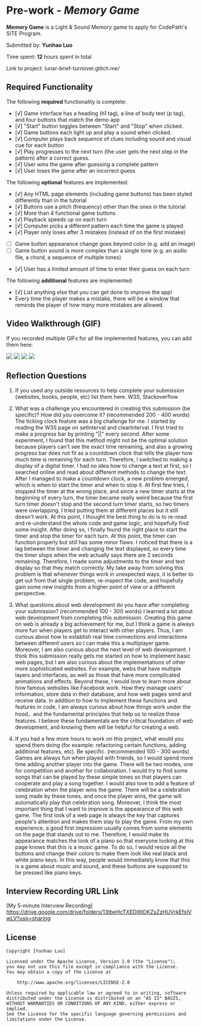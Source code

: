 # Pre-work - *Memory Game*

**Memory Game** is a Light & Sound Memory game to apply for CodePath's SITE Program. 

Submitted by: **Yunhao Luo**

Time spent: **12** hours spent in total

Link to project: lunar-brief-turnover.glitch.me/

## Required Functionality

The following **required** functionality is complete:

* [√] Game interface has a heading (h1 tag), a line of body text (p tag), and four buttons that match the demo app
* [√] "Start" button toggles between "Start" and "Stop" when clicked. 
* [√] Game buttons each light up and play a sound when clicked. 
* [√] Computer plays back sequence of clues including sound and visual cue for each button
* [√] Play progresses to the next turn (the user gets the next step in the pattern) after a correct guess. 
* [√] User wins the game after guessing a complete pattern
* [√] User loses the game after an incorrect guess

The following **optional** features are implemented:

* [√] Any HTML page elements (including game buttons) has been styled differently than in the tutorial
* [√] Buttons use a pitch (frequency) other than the ones in the tutorial
* [√] More than 4 functional game buttons
* [√] Playback speeds up on each turn
* [√] Computer picks a different pattern each time the game is played
* [√] Player only loses after 3 mistakes (instead of on the first mistake)
* [ ] Game button appearance change goes beyond color (e.g. add an image)
* [ ] Game button sound is more complex than a single tone (e.g. an audio file, a chord, a sequence of multiple tones)
* [√] User has a limited amount of time to enter their guess on each turn

The following **additional** features are implemented:

- [√] List anything else that you can get done to improve the app!
- Every time the player makes a mistake, there will be a window that reminds the player of how many more mistakes are allowed.

## Video Walkthrough (GIF)

If you recorded multiple GIFs for all the implemented features, you can add them here:

![](https://i.imgur.com/Rnu9pLy.gif)
![](https://i.imgur.com/VWA4dlh.gif)
![](https://i.imgur.com/EtEzNpr.gif)
![](https://i.imgur.com/LgKIkxp.gif)


## Reflection Questions
1. If you used any outside resources to help complete your submission (websites, books, people, etc) list them here. 
W3S, Stackoverflow

2. What was a challenge you encountered in creating this submission (be specific)? How did you overcome it? (recommended 200 - 400 words)
The ticking clock feature was a big challenge for me. I started by reading the W3S page on setInterval and clearInterval. I first tried to make a progress
bar by printing "||" every second. After some experiment, I found that this method might not be the optimal solution because players can't see the exact
time remaining, and also a growing progress bar does not fit as a countdown clock that tells the player how much time is remaining for each turn.
Therefore, I switched to making a display of a digital timer. I had no idea how to change a text at first, so I searched online and read about different 
methods to change the text. After I managed to make a countdown clock, a new problem emerged, which is when to start the timer and when to stop it. 
At first few tries, I stopped the timer at the wrong place, and since a new timer starts at the beginning of every turn, the timer became really weird 
because the first turn timer doesn't stop and the second turn timer starts, so two timers were overlapping. I tried putting them at different places but
it still doesn't work. At this point, I thought the best thing to do is to re-read and re-understand the whole code and game logic, and hopefully find some 
insight.  After doing so, I finally found the right place to start the timer and stop the timer for each turn. At this point, the timer can function 
properly but still has some minor flaws. I noticed that there is a lag between the timer and changing the text displayed, so every time the timer stops when 
the web actually says there are 2 seconds remaining. Therefore, I made some adjustments to the timer and text display so that they match correctly. My take
away from solving this problem is that whenever things work in unexpected ways, it is better to get out from that single problem, re-inspect the code,
and hopefully gain some new insights from a higher point of view or a different perspective.


3. What questions about web development do you have after completing your submission? (recommended 100 - 300 words) 
I learned a lot about web development from completing this submission. Creating this game on web is already a big achievement for me, but I think a game
is always more fun when players get to interact with other players. Thus, I am curious about how to establish real time connections and interactions between
different users so I can make this a multiplayer game. Moreover, I am also curious about the next level of web development. I think this submission really
gets me started on how to implement basic web pages, but I am also curious about the implementations of other more sophisticated websites. For example, webs that
have multiple layers and interfaces, as well as those that have more complicated animations and effects. Beyond these, I would love to learn more about how famous
websites like Facebook work. How they manage users' information, store data in their database, and how web pages send and receive data. In addition to how to
implement these functions and features in code, I am always curious about how things work under the hood，and the fundamental principles that help us to
realize these features. I believe these fundamentals are the critical foundation of web development, and knowing them will be helpful for creating a web.


4. If you had a few more hours to work on this project, what would you spend them doing (for example: refactoring certain functions, adding additional features, etc). Be specific. (recommended 100 - 300 words) 
Games are always fun when played with friends, so I would spend more time adding another player into the game. There will be two modes, one for competition and 
another for collaboration. I would try to find some songs that can be played by these simple tones so that players can cooperate and play a song together. I would
also love to add a feature of celebration when the player wins the game. There will be a celebration song made by these tones, and once the player wins, the game
will automatically play that celebration song. Moreover, I think the most important thing that I want to improve is the appearance of this web game. The first 
look of a web page is always the key that captures people's attention and makes them stay to play the game. From my own experience, a good first impression usually comes from 
some elements on the page that stands out to me. Therefore, I would make its appearance matches the look of a piano so that everyone looking at this page knows that 
this is a music game. To do so, I would resize all the buttons and change their colors to make them look like real black and white piano keys. In this way, people would 
immediately know that this is a game about music and sound, and these buttons are supposed to be pressed like piano keys.



## Interview Recording URL Link

[My 5-minute Interview Recording]
https://drive.google.com/drive/folders/13tbeHcTXEDI6tDKZsZzHUVrkEfsIVwLV?usp=sharing


## License

    Copyright [Yunhao Luo]

    Licensed under the Apache License, Version 2.0 (the "License");
    you may not use this file except in compliance with the License.
    You may obtain a copy of the License at

        http://www.apache.org/licenses/LICENSE-2.0

    Unless required by applicable law or agreed to in writing, software
    distributed under the License is distributed on an "AS IS" BASIS,
    WITHOUT WARRANTIES OR CONDITIONS OF ANY KIND, either express or implied.
    See the License for the specific language governing permissions and
    limitations under the License.
